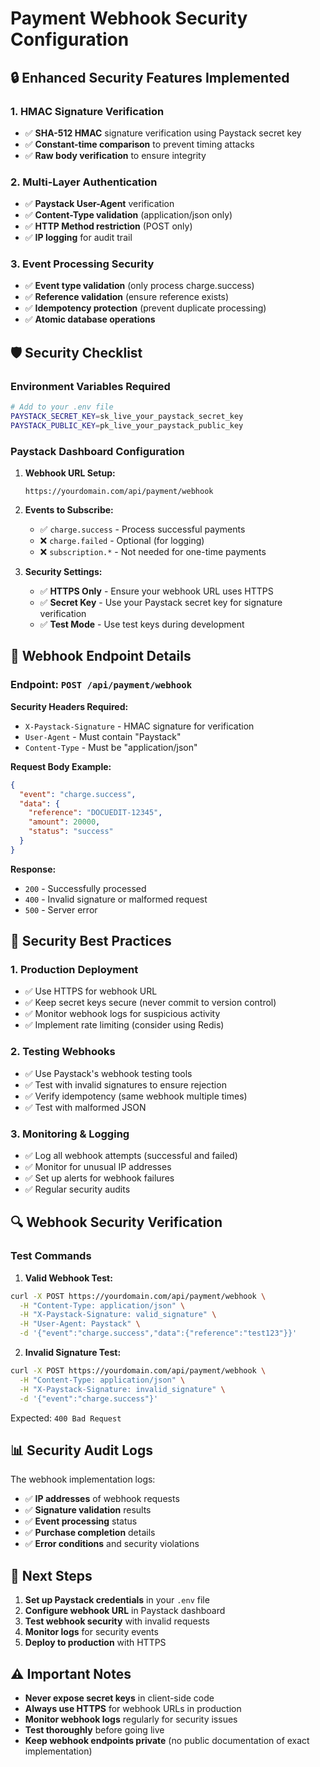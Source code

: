 # Payment Webhook Security Configuration

## 🔒 Enhanced Security Features Implemented

### 1. **HMAC Signature Verification**
- ✅ **SHA-512 HMAC** signature verification using Paystack secret key
- ✅ **Constant-time comparison** to prevent timing attacks
- ✅ **Raw body verification** to ensure integrity

### 2. **Multi-Layer Authentication**
- ✅ **Paystack User-Agent** verification
- ✅ **Content-Type validation** (application/json only)
- ✅ **HTTP Method restriction** (POST only)
- ✅ **IP logging** for audit trail

### 3. **Event Processing Security**
- ✅ **Event type validation** (only process charge.success)
- ✅ **Reference validation** (ensure reference exists)
- ✅ **Idempotency protection** (prevent duplicate processing)
- ✅ **Atomic database operations**

## 🛡️ Security Checklist

### Environment Variables Required
```bash
# Add to your .env file
PAYSTACK_SECRET_KEY=sk_live_your_paystack_secret_key
PAYSTACK_PUBLIC_KEY=pk_live_your_paystack_public_key
```

### Paystack Dashboard Configuration

1. **Webhook URL Setup:**
   ```
   https://yourdomain.com/api/payment/webhook
   ```

2. **Events to Subscribe:**
   - ✅ `charge.success` - Process successful payments
   - ❌ `charge.failed` - Optional (for logging)
   - ❌ `subscription.*` - Not needed for one-time payments

3. **Security Settings:**
   - ✅ **HTTPS Only** - Ensure your webhook URL uses HTTPS
   - ✅ **Secret Key** - Use your Paystack secret key for signature verification
   - ✅ **Test Mode** - Use test keys during development

## 🔧 Webhook Endpoint Details

### Endpoint: `POST /api/payment/webhook`

**Security Headers Required:**
- `X-Paystack-Signature` - HMAC signature for verification
- `User-Agent` - Must contain "Paystack"
- `Content-Type` - Must be "application/json"

**Request Body Example:**
```json
{
  "event": "charge.success",
  "data": {
    "reference": "DOCUEDIT-12345",
    "amount": 20000,
    "status": "success"
  }
}
```

**Response:**
- `200` - Successfully processed
- `400` - Invalid signature or malformed request
- `500` - Server error

## 🚨 Security Best Practices

### 1. **Production Deployment**
- ✅ Use HTTPS for webhook URL
- ✅ Keep secret keys secure (never commit to version control)
- ✅ Monitor webhook logs for suspicious activity
- ✅ Implement rate limiting (consider using Redis)

### 2. **Testing Webhooks**
- ✅ Use Paystack's webhook testing tools
- ✅ Test with invalid signatures to ensure rejection
- ✅ Verify idempotency (same webhook multiple times)
- ✅ Test with malformed JSON

### 3. **Monitoring & Logging**
- ✅ Log all webhook attempts (successful and failed)
- ✅ Monitor for unusual IP addresses
- ✅ Set up alerts for webhook failures
- ✅ Regular security audits

## 🔍 Webhook Security Verification

### Test Commands

1. **Valid Webhook Test:**
```bash
curl -X POST https://yourdomain.com/api/payment/webhook \
  -H "Content-Type: application/json" \
  -H "X-Paystack-Signature: valid_signature" \
  -H "User-Agent: Paystack" \
  -d '{"event":"charge.success","data":{"reference":"test123"}}'
```

2. **Invalid Signature Test:**
```bash
curl -X POST https://yourdomain.com/api/payment/webhook \
  -H "Content-Type: application/json" \
  -H "X-Paystack-Signature: invalid_signature" \
  -d '{"event":"charge.success"}'
```
Expected: `400 Bad Request`

## 📊 Security Audit Logs

The webhook implementation logs:
- ✅ **IP addresses** of webhook requests
- ✅ **Signature validation** results
- ✅ **Event processing** status
- ✅ **Purchase completion** details
- ✅ **Error conditions** and security violations

## 🚀 Next Steps

1. **Set up Paystack credentials** in your `.env` file
2. **Configure webhook URL** in Paystack dashboard
3. **Test webhook security** with invalid requests
4. **Monitor logs** for security events
5. **Deploy to production** with HTTPS

## ⚠️ Important Notes

- **Never expose secret keys** in client-side code
- **Always use HTTPS** for webhook URLs in production
- **Monitor webhook logs** regularly for security issues
- **Test thoroughly** before going live
- **Keep webhook endpoints private** (no public documentation of exact implementation)
